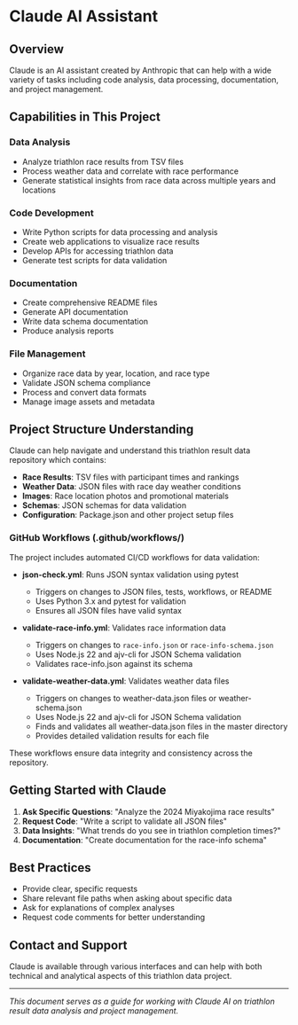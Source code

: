 # Claude AI Assistant

## Overview

Claude is an AI assistant created by Anthropic that can help with a wide variety of tasks including code analysis, data processing, documentation, and project management.

## Capabilities in This Project

### Data Analysis
- Analyze triathlon race results from TSV files
- Process weather data and correlate with race performance
- Generate statistical insights from race data across multiple years and locations

### Code Development
- Write Python scripts for data processing and analysis
- Create web applications to visualize race results
- Develop APIs for accessing triathlon data
- Generate test scripts for data validation

### Documentation
- Create comprehensive README files
- Generate API documentation
- Write data schema documentation
- Produce analysis reports

### File Management
- Organize race data by year, location, and race type
- Validate JSON schema compliance
- Process and convert data formats
- Manage image assets and metadata

## Project Structure Understanding

Claude can help navigate and understand this triathlon result data repository which contains:

- **Race Results**: TSV files with participant times and rankings
- **Weather Data**: JSON files with race day weather conditions
- **Images**: Race location photos and promotional materials
- **Schemas**: JSON schemas for data validation
- **Configuration**: Package.json and other project setup files

### GitHub Workflows (.github/workflows/)

The project includes automated CI/CD workflows for data validation:

- **json-check.yml**: Runs JSON syntax validation using pytest
  - Triggers on changes to JSON files, tests, workflows, or README
  - Uses Python 3.x and pytest for validation
  - Ensures all JSON files have valid syntax

- **validate-race-info.yml**: Validates race information data
  - Triggers on changes to `race-info.json` or `race-info-schema.json`
  - Uses Node.js 22 and ajv-cli for JSON Schema validation
  - Validates race-info.json against its schema

- **validate-weather-data.yml**: Validates weather data files
  - Triggers on changes to weather-data.json files or weather-schema.json
  - Uses Node.js 22 and ajv-cli for JSON Schema validation
  - Finds and validates all weather-data.json files in the master directory
  - Provides detailed validation results for each file

These workflows ensure data integrity and consistency across the repository.

## Getting Started with Claude

1. **Ask Specific Questions**: "Analyze the 2024 Miyakojima race results"
2. **Request Code**: "Write a script to validate all JSON files"
3. **Data Insights**: "What trends do you see in triathlon completion times?"
4. **Documentation**: "Create documentation for the race-info schema"

## Best Practices

- Provide clear, specific requests
- Share relevant file paths when asking about specific data
- Ask for explanations of complex analyses
- Request code comments for better understanding

## Contact and Support

Claude is available through various interfaces and can help with both technical and analytical aspects of this triathlon data project.

---

*This document serves as a guide for working with Claude AI on triathlon result data analysis and project management.*
